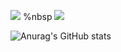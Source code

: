 <img src="https://img.shields.io/badge/Python-3776AB?style=plastic&logo=Python&logoColor=white"> %nbsp <img src="https://img.shields.io/badge/R-276DC3?style=plastic&logo=R&logoColor=white">

![Anurag's GitHub stats](https://github-readme-stats.vercel.app/api?username=Mongmwa&show_icons=true&theme=radical)
